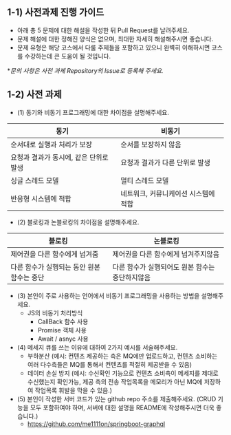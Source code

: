 ## 1-1) 사전과제 진행 가이드

- 아래 총 5 문제에 대한 해설을 작성한 뒤 Pull Request를 날려주세요.
- 문제 해설에 대한 정해진 양식은 없으며, 최대한 자세히 해설해주시면 좋습니다.
- 문제 유형은 해당 코스에서 다룰 주제들을 포함하고 있으니 완벽히 이해하시면 코스를 수강하는데 큰 도움이 될 것입니다.

**문의 사항은 사전 과제 Repository의 Issue로 등록해 주세요.*
  


## 1-2) 사전 과제

- (1) 동기와 비동기 프로그래밍에 대한 차이점을 설명해주세요.

|동기|비동기|
|---|---|
|순서대로 실행과 처리가 보장|순서를 보장하지 않음|
|요청과 결과가 동시에, 같은 단위로 발생|요청과 결과가 다른 단위로 발생|
|싱글 스레드 모델|멀티 스레드 모델|
|반응형 시스템에 적합|네트워크, 커뮤니케이션 시스템에 적합|

- (2) 블로킹과 논블로킹의 차이점을 설명해주세요.

|블로킹|논블로킹|
|---|---|
|제어권을 다른 함수에게 넘겨줌|제어권을 다른 함수에게 넘겨주지않음|
|다른 함수가 실행되는 동안 원본 함수는 중단|다른 함수가 실행되어도 원본 함수는 중단하지않음|
- (3) 본인이 주로 사용하는 언어에서 비동기 프로그래밍을 사용하는 방법을 설명해주세요.
  - JS의 비동기 처리방식
    - CallBack 함수 사용
    - Promise 객체 사용
    - Await / asnyc 사용
- (4) 메세지 큐를 쓰는 이유에 대하여 2가지 예시를 서술해주세요.
  - 부하분산 (예시: 컨텐츠 제공하는 측은 MQ에만 업로드하고, 컨텐츠 소비하는 여러 다수측들은 MQ를 통해서 컨텐츠를 적절히 제공받을 수 있음)
  - 데이터 손실 방지 (예시: 수신확인 기능으로 컨텐츠 소비측이 메세지를 제대로 수신했는지 확인가능, 제공 측의 전송 작업목록을 메모리가 아닌 MQ에 저장하여 작업목록 휘발을 막을 수 있음.)
- (5) 본인이 작성한 서버 코드가 있는 github repo 주소를 제출해주세요. (CRUD 기능을 모두 포함하여야 하며, 서버에 대한 설명을 README에 작성해주시면 더욱 좋습니다.)
  - https://github.com/me1111on/springboot-graphql
